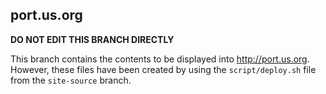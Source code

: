 ## port.us.org

**DO NOT EDIT THIS BRANCH DIRECTLY**

This branch contains the contents to be displayed into
http://port.us.org. However, these files have been created by using the
`script/deploy.sh` file from the `site-source` branch.
